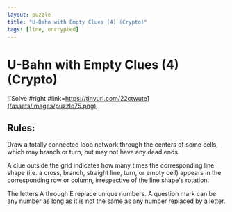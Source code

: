 ```yaml
---
layout: puzzle
title: "U-Bahn with Empty Clues (4) (Crypto)"
tags: [line, encrypted]
---
```


# U-Bahn with Empty Clues (4) (Crypto)

![Solve #right #link=https://tinyurl.com/22ctwute](/assets/images/puzzle75.png)

## Rules:

Draw a totally connected loop network through the centers of some cells, which may branch or turn, but may not have any dead ends.

A clue outside the grid indicates how many times the corresponding line shape (i.e. a cross, branch, straight line, turn, or empty cell) appears in the corresponding row or column, irrespective of the line shape's rotation.

The letters A through E replace unique numbers. A question mark can be any number as long as it is not the same as any number replaced by a letter. 

